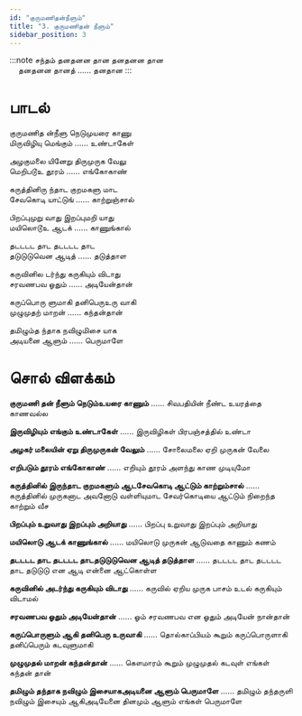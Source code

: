 ```yaml
---
id: "குருமணிதன்நீளும்"
title: "3. குருமணிதன் நீளும்"
sidebar_position: 3
---
```

:::note சந்தம்
தனதனன தான தனதனன தான<br/>
&nbsp;&nbsp;&nbsp;&nbsp;தனதனன தானத் ...... தனதான
:::

# பாடல்

குருமணித ன்நீளு நெடுமுயரை காணு<br/>
மிருவிழியு மெங்கும் ...... உண்டாகேள்

அழகுமலை யினேறு திருமுருக வேலு<br/>
மெறிபடூஉ தூரம் ...... எங்கோகாண்

கருத்தினிரு ந்தாட குறமகளு மாட<br/>
சேவகொடி யாட்டுங் ...... காற்றுஞ்சால்

பிறப்புமுறு வாது இறப்புமறி யாது<br/>
மயிலொடூஉ ஆடக் ...... காணுங்கால்

தடடடட தாட தடடடட தாட<br/>
தடுடுடுவென ஆடித் ...... தடுத்தாள

கருவினில டர்ந்து கருகியும் விடாது<br/>
சரவணபவ ஓதும் ...... அடியேன்தான்

கருப்பொரு ளுமாகி தனிபெருஉரு வாகி<br/>
முழுமுதற் மாறன் ...... கந்தன்தான்

தமிழும்த ந்தாக நவிழுமிசை யாக<br/>
அடியனை ஆளும் ...... பெருமாளே

# சொல் விளக்கம்

**குருமணி தன் நீளும் நெடும்உயரை காணும்** ...... சிவபதியின் நீண்ட உயரத்தை காணவல்ல

**இருவிழியும் எங்கும் உண்டாகேள்** ...... இருவிழிகள் பிரபஞ்சத்தில் உண்டா

**அழகர் மலையின் ஏறு திருமுருகன் வேலும்** ...... சோலைமலை ஏறி முருகன் வேலை

**எறிபடும் தூரம் எங்கோகாண்** ...... எறியும் தூரம் அளந்து காண முடியுமோ

**கருத்தினில் இருந்தாட குறமகளும் ஆடசேவகொடி ஆட்டும் காற்றும்சால்** ...... கருத்தினில் முருகனாட அவனோடு வள்ளியுமாட சேவர்கொடியை ஆட்டும் நிறைந்த காற்றும் வீச

**பிறப்பும் உறுவாது இறப்பும் அறியாது** ...... பிறப்பு உறுவாது இறப்பும் அறியாது

**மயிலொடு ஆடக் காணுங்கால்** ...... மயிலொடு முருகன் ஆடுவதை காணும் கணம்

**தடடடட தாட தடடடட தாடதடுடுடுவென ஆடித் தடுத்தாள** ...... தடடடட தாட தடடடட தாட தடுடுடு என ஆடி என்னை ஆட்கொள்ள

**கருவினில் அடர்ந்து கருகியும் விடாது** ...... கருவில் ஏறிய முருக பாசம் உடல் கருகியும் விடாமல்

**சரவணபவ ஓதும் அடியேன்தான்** ...... ஓம் சரவணபவ என ஓதும் அடியேன் நான்தான்

**கருப்பொருளும் ஆகி தனிபெரு உருவாகி** ...... தொல்காப்பியம் கூறும் கருப்பொருளாகி தனிப்பெரும் கடவுளுமாகி

**முழுமுதல் மாறன் கந்தன்தான்** ...... கௌமாரம் கூறும் முழுமுதல் கடவுள் எங்கள் கந்தன் தான்

**தமிழும் தந்தாக நவிழும் இசையாகஅடியனை ஆளும் பெருமாளே** ...... தமிழும் தந்தருளி நவிழும் இசையும் ஆகிஅடியேனை தினமும் ஆளும் எங்கள் பெருமாளே
